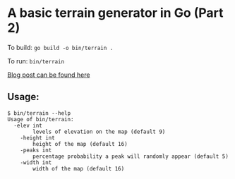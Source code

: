 # A basic terrain generator in Go (Part 2)

To build: `go build -o bin/terrain .`

To run: `bin/terrain`

[Blog post can be found here](https://janithl.github.io/2019/09/go-terrain-gen-part-2/)

## Usage:

```
$ bin/terrain --help
Usage of bin/terrain:
  -elev int
        levels of elevation on the map (default 9)
    -height int
        height of the map (default 16)
    -peaks int
        percentage probability a peak will randomly appear (default 5)
    -width int
        width of the map (default 16)
```
